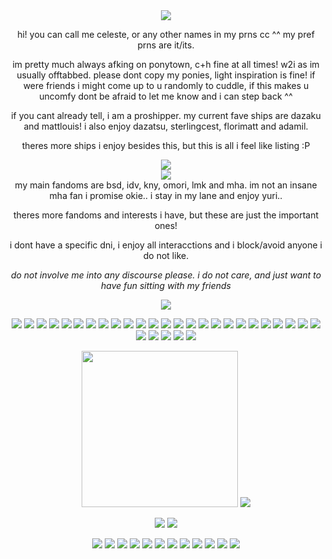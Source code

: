 <div align="center">
<img src=https://i.postimg.cc/T12hr94Z/Untitled100-20250920174947.png>
 
hi! you can call me celeste, or any other names in my prns cc ^^ my pref prns are it/its.

im pretty much always afking on ponytown, c+h fine at all times! w2i as im usually offtabbed. please dont copy my ponies, light inspiration is fine! if were friends i might come up to u randomly to cuddle, if this makes u uncomfy dont be afraid to let me know and i can step back ^^ 

if you cant already tell, i am a proshipper. my current fave ships are dazaku and mattlouis! i also enjoy dazatsu, sterlingcest, florimatt and adamil. 

theres more ships i enjoy besides this, but this is all i feel like listing :P
</div>

<div align="center">
 <img src=https://i.postimg.cc/HnqZvdJM/Untitled101-20250920212621.png>
</div>
<div align="center">
 <img src=https://i.postimg.cc/mrmWLFbs/Untitled125-20250925222311.png>
</div>

<div align="center">
 my main fandoms are bsd, idv, kny, omori, lmk and mha. im not an insane mha fan i promise okie.. i stay in my lane and enjoy yuri..

 theres more fandoms and interests i have, but these are just the important ones!

 i dont have a specific dni, i enjoy all interacctions and i block/avoid anyone i do not like.
 
 *do not involve me into any discourse please. i do not care, and just want to have fun sitting with my friends*
 
  <img src=https://i.postimg.cc/YqtcW3hH/Untitled125-20250925222658.png>
 
 </div>


 <div align="center">

<img src=https://i.postimg.cc/8cTvCtrL/1071338ipvpyh23ww.gif> <img src=https://i.postimg.cc/wTwPZRk8/c5c8d523e6262e4d1b87ffc21eb3febdfd96ff04.gif> <img src=https://i.postimg.cc/ncRmHKVQ/uP8nSvW.gif> <img src=https://i.postimg.cc/sgbZWVhj/03165f83d18c9778294892247256a7ffe45edf9b.gif> <img src=https://i.postimg.cc/NFbH2m1S/hk33.gif> <img src=https://i.postimg.cc/cLvn6K6k/1f4e956cae9703991e3661be4bdc6e427c542fde.gif> <img src=https://i.postimg.cc/hGxQbHL9/d2763d8d3fc2b9704011bbf15483b21d9c2d0dc8.gif> <img src=https://i.postimg.cc/66hRPJDc/tumblr-inline-p3vf256-PXU1rv0j40-500.gif> <img src=https://i.postimg.cc/PrrZsVHj/tumblr-otbhki-BFVr1wtplxko4-250.gif> <img src=https://i.postimg.cc/DzQpVTDB/MSL9hBg.gif> <img src=https://i.postimg.cc/PqDwpcfX/tumblr-p2gu34g-Tvy1wclo4ko2-250.gif> <img src=https://i.postimg.cc/d0cNS1Wh/tumblr-static-2m89dgq6gx4w4sw-c80400sw-s.gif> <img src=https://i.postimg.cc/nzHRpWfZ/Blinkie-57-site.gif> <img src=https://i.postimg.cc/DZBCZc7G/self.gif> <img src=https://i.postimg.cc/3Ns8Yy0q/67d1248ff1e50f524f33fc3d550a33dd6d107a80.gif> <img src=https://i.postimg.cc/8zVpY6SJ/951f3ed6301b399014bf092b181ae59061ce0452.gif> <img src=https://i.postimg.cc/CL8MJ4Wp/16840a510e54bb09d371ac32d238a1285bdc9f05.gif> <img src=https://i.postimg.cc/L4w6zWQV/2e5b388b0742e7f7b0d9b6fae7c062e6f4ac8109.gif> <img src=https://i.postimg.cc/Y9y2DDrM/be1c45390dbc342d4a8314d33fd02187d58380a4.gif> <img src=https://i.postimg.cc/L8B9F89y/e55ef194e20fbbdf64fc532434420bf8dcd1cbee.gif> <img src=https://i.postimg.cc/hG2KhZ7T/4370f7a8ad618d90ae0b6a725e88f58a47e50708.gif> <img src=https://i.postimg.cc/L5Y9ck5f/34de3cc7bcb042b08bd1f46cad64b45896c9ee4c.gif> <img src=https://i.postimg.cc/Kz4xT7nV/38fa6e691f39fb840ba8917ed0efa594642fcbf3.gif> <img src=https://i.postimg.cc/G2NrxBKp/2e32303704d6d3cbdd5a69330f7bef3cf60cb114.gif> <img src=https://i.postimg.cc/3NLbzWvx/606aa87d3b0e441e3e1e7cd7f20b2f065a9c2b35.gif> <img src=https://i.postimg.cc/d3yFHqNj/81e29c1b142001864fc585e882c55182a4cb7322.gif> <img src=https://i.postimg.cc/3RwJBQHt/fa3b02d9dbe7ba5a44b061c3d33f4657791b3348.gif> <img src=https://i.postimg.cc/s2m1L9Xq/3e711656edbcfc8b729e815e43a9910861fa1129.gif>  <img src=https://i.postimg.cc/9fbzkt0r/d94f35ebff59b4c4dfd43b6d19607dc7a067acae.gif> <img src=https://i.postimg.cc/VvM9gBRm/IMG-7716-Original.gif>

<img src=https://i.postimg.cc/50Bv1Zjx/cd84f2e39968f3a0008d5c5bfae763adf7cd5394.gif width="250"> <img src=https://i.postimg.cc/cJh6zMC0/566e6d0851c9fcef1696300286e244ce9311e3ea.gif> 

<img src=https://i.postimg.cc/SRxRrt4z/ikq41v.gif> <img src=https://i.postimg.cc/B6TrWw5W/gne6ig.png> 

<img src=https://i.postimg.cc/T1VVzp4s/dd720uo-90af08ce-af45-40e8-9621-cdc37b640803.gif> <img src=https://i.postimg.cc/jqP4wFSY/d4egeis-f83b22c7-bff5-4a49-b462-dc6a5fc64b3c.png> <img src=https://i.postimg.cc/rs11BKPh/tumblr-e97842f9688ba07f667b0b8d5740c571-1569846c-100.gif> <img src=https://i.postimg.cc/MH77CvFF/d46gflg-cc6a5d42-014a-47b9-8833-89477929beeb.png> <img src=https://i.postimg.cc/gjVVCnTB/d8ju1uf-71ad8977-f36a-4063-aa2c-5fd1fde68da9.gif> <img src=https://i.postimg.cc/90dd6rnb/tumblr-2bf666bd59b2f7cf72f6c057596c9ad6-8f1be7ae-100.gif> <img src=https://i.postimg.cc/T1VVzp49/da8sk2a-bdfb863f-cc95-405c-93cc-52e90db042b4.png> <img src=https://i.postimg.cc/wMXXC7GF/tumblr-3768812bceccc621890c382eab7edfea-22c2df5f-250.gif> <img src=https://i.postimg.cc/x8vvwc4p/da6dsdk-4626d52c-9237-4517-a2ca-f4f95fd109da.gif> <img src=https://i.postimg.cc/vTrrJcN3/tumblr-863fe83fd5ee3cade1bda43fcfcad33b-cf80c346-100.gif> <img src=https://i.postimg.cc/N0BgjgV4/IMG-7041.gif> <img src=https://i.postimg.cc/Znm1kz0y/3342-D3-F3-0-DF2-4556-A69-E-8090-F523-D966.jpg>

  
 </div>
